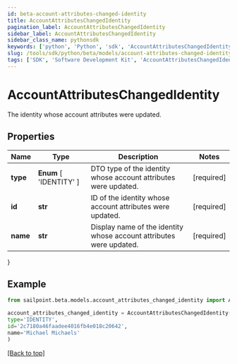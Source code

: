 ```yaml
---
id: beta-account-attributes-changed-identity
title: AccountAttributesChangedIdentity
pagination_label: AccountAttributesChangedIdentity
sidebar_label: AccountAttributesChangedIdentity
sidebar_class_name: pythonsdk
keywords: ['python', 'Python', 'sdk', 'AccountAttributesChangedIdentity', 'BetaAccountAttributesChangedIdentity'] 
slug: /tools/sdk/python/beta/models/account-attributes-changed-identity
tags: ['SDK', 'Software Development Kit', 'AccountAttributesChangedIdentity', 'BetaAccountAttributesChangedIdentity']
---
```


# AccountAttributesChangedIdentity

The identity whose account attributes were updated.

## Properties

Name | Type | Description | Notes
------------ | ------------- | ------------- | -------------
**type** |  **Enum** [  'IDENTITY' ] | DTO type of the identity whose account attributes were updated. | [required]
**id** | **str** | ID of the identity whose account attributes were updated. | [required]
**name** | **str** | Display name of the identity whose account attributes were updated. | [required]
}

## Example

```python
from sailpoint.beta.models.account_attributes_changed_identity import AccountAttributesChangedIdentity

account_attributes_changed_identity = AccountAttributesChangedIdentity(
type='IDENTITY',
id='2c7180a46faadee4016fb4e018c20642',
name='Michael Michaels'
)

```
[[Back to top]](#) 

